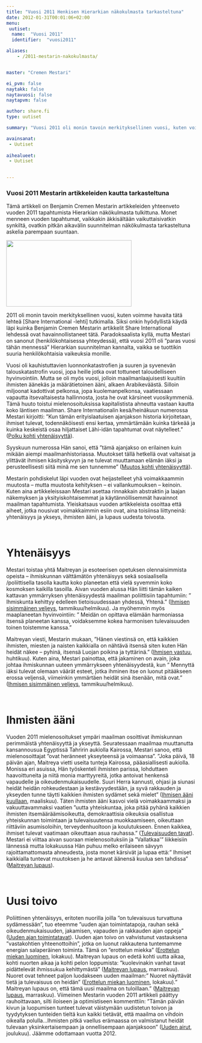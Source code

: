 ```yaml
---
title: "Vuosi 2011 Henkisen Hierarkian näkokulmasta tarkasteltuna"
date: 2012-01-31T00:01:06+02:00
menu:
 uutiset:
  name:  "Vuosi 2011"
  identifier:  "vuosi2011"

aliases:
    - /2011-mestarin-nakokulmasta/


master: "Cremen Mestari"

ei_pvm: false
naytakk: false
naytavuosi: false
naytapvm: false

author: share.fi
type: uutiset

summary: "Vuosi 2011 oli monin tavoin merkityksellinen vuosi, kuten voimme havaita tätä lehteä [Share International -lehti] tutkimalla. Siksi onkin hyödyllistä käydä läpi Benjamin Cremen Mestarin artikkelit Share International lehdessä vuonna 2011."

avainsanat:
 - Uutiset
 
aihealueet:
 - Uutiset
 

---
```

<h3>Vuosi 2011 Mestarin artikkeleiden kautta tarkasteltuna</h3>
<p class="alustus">Tämä artikkeli on Benjamin Cremen Mestarin artikkeleiden yhteenveto vuoden 2011 tapahtumista Hierarkian näkökulmasta tulkittuna. Monet menneen vuoden tapahtumat, vaikkakin äkkisältään vaikuttaisivatkin synkiltä, ovatkin pitkän aikavälin suunnitelman näkökulmasta tarkasteltuna askelia parempaan suuntaan.</p>
<p class="alignright"><img src="https://sharefi-cdn.sirv.com/sharefi/vuosi-2011.jpg" width="333" height="176" alt="" />
<p>2011 oli monin tavoin merkityksellinen vuosi, kuten voimme havaita tätä lehteä [Share International -lehti] tutkimalla. Siksi onkin hyödyllistä käydä läpi kuinka Benjamin Cremen Mestarin artikkelit Share International lehdessä ovat havainnollistaneet tätä. Paradoksaalista kyllä, mutta Mestari on sanonut (henkilökohtaisessa yhteydessä), että vuosi 2011 oli ”paras vuosi tähän mennessä” Hierarkian suunnitelman kannalta, vaikka se tuottikin suuria henkilökohtaisia vaikeuksia monille.</p>
<p>Vuosi oli kauhistuttavien luonnonkatastrofien ja suuren ja syvenevän talouskatastrofin vuosi, jopa heille jotka ovat tottuneet taloudelliseen hyvinvointiin. Mutta se oli myös vuosi, jolloin maailmanlaajuisesti kuultiin ihmisten äänekäs ja määrätietoinen ääni, alkaen Arabikeväästä. Silloin miljoonat kadottivat pelkonsa, jopa kuolemanpelkonsa, vaatiessaan vapautta itsevaltaisesta hallinnosta, josta he ovat kärsineet vuosikymmeniä. Tämä huuto toistui mielenosoituksissa kapitalistista ahneutta vastaan kautta koko läntisen maailman. Share Internationalin kesä/heinäkuun numerossa Mestari kirjoitti: ”Kun tämän erityislaatuisen ajanjakson historia kirjoitetaan, ihmiset tulevat, todennäköisesti ensi kertaa, ymmärtämään kuinka tärkeää ja kuinka keskeistä osaa hiljattaiset Lähi-idän tapahtumat ovat näytelleet.” (<a title="Mestarin sanoin 7–8/2011: Polku kohti yhtenäisyyttä" href="/mestarin-sanoin/2011-07/">Polku kohti yhtenäisyyttä</a>).</p>
<p>Syyskuun numerossa Hän sanoi, että ”tämä ajanjakso on erilainen kuin mikään aiempi maailmanhistoriassa. Muutokset tällä hetkellä ovat valtaisat ja ylittävät ihmisen käsityskyvyn ja ne tulevat muuttamaan elämän iäksi ja perusteellisesti siitä minä me sen tunnemme” (<a title="Mestarin sanoin 9/2011: Muutos kohti yhtenäisyyttä" href="/mestarin-sanoin/2011-09/">Muutos kohti yhtenäisyyttä</a>).</p>
<p>Mestarin pohdiskelut läpi vuoden ovat heijastelleet yhä voimakkaammin muutosta &#8211; mutta muutosta kehityksen – ei vallankumouksen – keinoin. Kuten aina artikkeleissaan Mestari asettaa rinnakkain abstraktin ja laajan näkemyksen ja yksityiskohtaisemmat ja käytännöllisemmät havainnot maailman tapahtumista. Yleiskatsaus vuoden artikkeleista osoittaa että aiheet, jotka nousivat voimakkaimmin esiin ovat, aina toisiinsa liittyneinä: yhtenäisyys ja ykseys, ihmisten ääni, ja lupaus uudesta toivosta.</p>
<p>&nbsp;</p>
<h1>Yhtenäisyys</h1>
<p>Mestari toistaa yhtä Maitreyan ja esoteerisen opetuksen olennaisimmista opeista – ihmiskunnan välttämätön yhtenäisyys sekä sosiaalisella /poliittisella tasolla kautta koko planeetan että vielä syvemmin koko kosmoksen kaikilla tasoilla. Aivan vuoden alussa Hän liitti tämän kaiken kattavan ymmärryksen yhtenäisyydestä maailman poliittisiin tapahtumiin: ” Ihmiskunta kehittyy edelleen tietoisuudessaan yhdessä, Yhtenä.” (<a title="Ihmisen sisimmäinen veljeys, Mestarin sanoin 1-2/2011" href="/mestarin-sanoin/2011-01/">Ihmisen sisimmäinen veljeys</a>, tammikuu/helmikuu). Ja myöhemmin myös maaplaneetan hyvinvointiin: ” Meidän on opittava elämään harmoniassa itsensä planeetan kanssa, voidaksemme kokea harmonisen tulevaisuuden toinen toistemme kanssa.”</p>
<p>Maitreyan viesti, Mestarin mukaan, ”Hänen viestinsä on, että kaikkien ihmisten, miesten ja naisten kaikkialla on nähtävä itsensä siten kuten Hän heidät näkee – pyhinä, itsensä Luojan poikina ja tyttärinä.” (<a title="Ihmisen vastuu, Mestarin sanoin 4/2011" href="/mestarin-sanoin/2011-04/">Ihmisen vastuu</a>, huhtikuu). Kuten aina, Mestari painottaa, että jakaminen on avain, joka johtaa ihmiskunnan uuteen ymmärrykseen yhtenäisyydestä, kun ” Mennyttä iäksi tulevat olemaan väärät esteet, jotka ihminen itse on luonut pitääkseen erossa veljensä, viimeinkin ymmärtäen heidät sinä itsenään, mitä ovat.” (<a title="Ihmisen sisimmäinen veljeys, Mestarin sanoin 1-2/2011" href="/mestarin-sanoin/2011-01/">Ihmisen sisimmäinen veljeys</a>, tammikuu/helmikuu).</p>
<p>&nbsp;</p>
<h1>Ihmisten ääni</h1>
<p>Vuoden 2011 mielenosoitukset ympäri maailman osoittivat ihmiskunnan perimmäistä yhtenäisyyttä ja ykseyttä. Seuratessaan maailmaa muuttanutta kansannousua Egyptissä Tahririn aukiolla Kairossa, Mestari sanoo, että mielenosoittajat ”ovat heränneet ykseyteensä ja voimaansa”. ”Joka päivä, 18 päivän ajan, Maitreya vietti useita tunteja Kairossa, pääasiallisesti aukiolla. Monissa eri asuissa, Hän työskenteli ihmisten parissa, lohduttaen haavoittuneita ja niitä monia marttyyreitä, jotka antoivat henkensä vapaudelle ja oikeudenmukaisuudelle. Suuri Herra kannusti, ohjasi ja siunasi heidät heidän rohkeudestaan ja kestävyydestään, ja syvä rakkauden ja ykseyden tunne täytti kaikkien ihmisten sydämet sekä mielet” (<a title="Ihmisen ääni kuullaan, Mestarin sanoin 3/2011" href="/mestarin-sanoin/2011-03/">Ihmisen ääni kuullaan</a>, maaliskuu). Täten ihmisten ääni kasvoi vielä voimakkaammaksi ja vakuuttavammaksi vaatien ”uutta yhteiskuntaa, joka pitää pyhänä kaikkien ihmisten itsemääräämisoikeutta, demokraattisia oikeuksia osallistua yhteiskunnan toimintaan ja tulevaisuutensa muokkaamiseen, oikeuttaan riittäviin asumisoloihin, terveydenhuoltoon ja koulutukseen. Ennen kaikkea, ihmiset tulevat vaatimaan oikeuttaan asua rauhassa.&#8221; (<a title="Mestarin sanoin 6/2011: Tulevaisuuden tavat" href="/mestarin-sanoin/2011-06/">Tulevaisuuden tavat</a>). Mestari ei viittaa aivan suoraan mielenosoituksiin ja &#8221;Vallatkaa'&#8221; liikkeisiin lännessä mutta lokakuussa Hän puhuu melko erilaiseen sävyyn rajoittamattomasta ahneudesta, josta monet kärsivät ja lupaa että:” Ihmiset kaikkialla tuntevat muutoksen ja he antavat äänensä kuulua sen tahdissa” (<a title="Mestarin sanoin 11/2011: Maitreyan lupaus" href="/mestarin-sanoin/2011-11/">Maitreyan lupaus</a>).</p>
<p>&nbsp;</p>
<h1>Uusi toivo</h1>
<p>Poliittinen yhtenäisyys, eritoten nuorilla joilla ”on tulevaisuus turvattuna sydämessään”, tuo eteemme ”uuden ajan toimintatapoja, rauhan sekä oikeudenmukaisuuden, jakamisen, vapauden ja rakkauden ajan oppeja” (<a title="Mestarin sanoin 5/2011: Uuden Ajan toimintatavat" href="/mestarin-sanoin/2011-05/">Uuden ajan toimintatavat</a>). Uuden ajan toivo on vahvistunut vastauksena &#8221;vastakohtien yhteenottoihin&#8221;, jotka on luonut rakkautena tuntemamme energian salaperäinen toiminta. Tämä on &#8221;erottelun miekka&#8221; (<a title="Mestarin sanoin 10/2011: Erottelun miekan luominen" href="/mestarin-sanoin/2011-10/">Erottelun miekan luominen</a>, lokakuu). Maitreyan lupaus on edetä kohti uutta aikaa, kohti nuorten aikaa ja kohti pelon loppumista: ”kuolevinakin vanhat tavat pidättelevät ihmissukua kehittymästä” (<a title="Mestarin sanoin 11/2011: Maitreyan lupaus" href="/mestarin-sanoin/2011-11/">Maitreyan lupaus</a>, marraskuu). Nuoret ovat tehneet paljon luodakseen uuden maailman:” Nuoret näyttävät tietä ja tulevaisuus on heidän” (<a title="Mestarin sanoin 10/2011: Erottelun miekan luominen" href="/mestarin-sanoin/2011-10/">Erottelun miekan luominen</a>, lokakuu).” Maitreyan lupaus on, että tämä uusi maailma on tuloillaan.” (<a title="Mestarin sanoin 11/2011: Maitreyan lupaus" href="/mestarin-sanoin/2011-11/">Maitreyan lupaus</a>, marraskuu). Viimeinen Mestarin vuoden 2011 artikkeli päättyy rauhoittavaan, silti iloiseen ja optimistiseen kommenttiin: ”Tämän päivän kivun ja luopumisen tunteet tulevat väistymään uudistetun toivon ja tyydytyksen tunteiden tieltä kun kaikki tietävät, että maailma on vihdoin oikealla polulla…Ihmisten pitkä vaellus erämaassa on valmistanut heidät tulevaan yksinkertaisempaan ja onnellisempaan ajanjaksoon” (<a title="Mestarin sanoin 12/2011: Uuden airut" href="/mestarin-sanoin/2011-12/">Uuden airut</a>, joulukuu). Jäämme odottamaan vuotta 2012.</p>